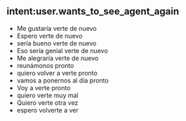 ## intent:user.wants_to_see_agent_again
- Me gustaría verte de nuevo
- Espero verte de nuevo
- sería bueno verte de nuevo
- Eso sería genial verte de nuevo
- Me alegraría verte de nuevo
- reunámonos pronto
- quiero volver a verte pronto
- vamos a ponernos al día pronto
- Voy a verte pronto
- quiero verte muy mal
- Quiero verte otra vez
- espero volverte a ver
